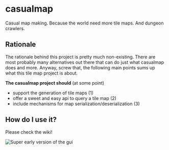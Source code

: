 # casualmap
Casual map making. Because the world need more tile maps. And dungeon crawlers.

## Rationale
The rationale behind this project is pretty much non-existing. There are most probably many alternatives out there that can do just what casualmap does and more. 
Anyway, screw that, the following main points sums up what this tile map project is about.

**The casualmap project should** (at some point)
* support the generation of tile maps (1)
* offer a sweet and easy api to query a tile map (2)
* include mechanisms for map serialization/deserialization (3)

## How do I use it?
Please check the wiki!

![Super early version of the gui](https://dl.dropboxusercontent.com/u/404130/casualmap/example.png)


